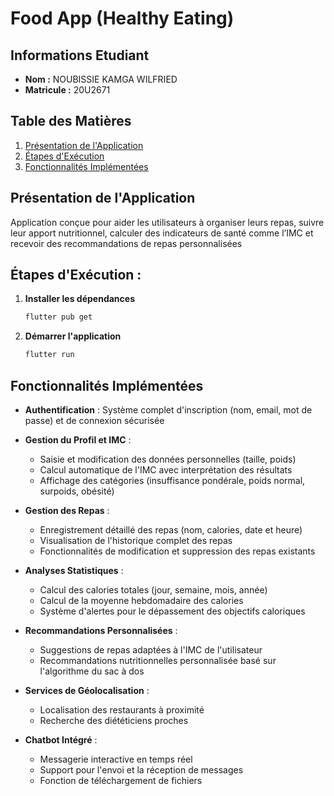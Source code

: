 
# Food App (Healthy Eating)

## Informations Etudiant
- **Nom :** NOUBISSIE KAMGA WILFRIED
- **Matricule :** 20U2671

## Table des Matières
1. [Présentation de l'Application](#présentation-de-lapplication)
2. [Étapes d'Exécution](#étapes-dexécution)
3. [Fonctionnalités Implémentées](#fonctionnalités-implémentées)


## Présentation de l'Application
Application conçue pour aider les utilisateurs à organiser leurs repas, suivre leur apport
nutritionnel, calculer des indicateurs de santé comme l’IMC et recevoir des recommandations de repas personnalisées

## Étapes d'Exécution :

1. **Installer les dépendances**
   ```bash
   flutter pub get
   ```

2. **Démarrer l'application**
   ```bash
   flutter run
   ```


## Fonctionnalités Implémentées

- **Authentification** : Système complet d'inscription (nom, email, mot de passe) et de connexion sécurisée

- **Gestion du Profil et IMC** : 
  - Saisie et modification des données personnelles (taille, poids)
  - Calcul automatique de l'IMC avec interprétation des résultats
  - Affichage des catégories (insuffisance pondérale, poids normal, surpoids, obésité)

- **Gestion des Repas** :
  - Enregistrement détaillé des repas (nom, calories, date et heure)
  - Visualisation de l'historique complet des repas
  - Fonctionnalités de modification et suppression des repas existants

- **Analyses Statistiques** :
  - Calcul des calories totales (jour, semaine, mois, année)
  - Calcul de la moyenne hebdomadaire des calories
  - Système d'alertes pour le dépassement des objectifs caloriques

- **Recommandations Personnalisées** :
  - Suggestions de repas adaptées à l'IMC de l'utilisateur
  - Recommandations nutritionnelles personnalisée basé sur l'algorithme du sac à dos

- **Services de Géolocalisation** :
  - Localisation des restaurants à proximité
  - Recherche des diététiciens proches

- **Chatbot Intégré** :
  - Messagerie interactive en temps réel
  - Support pour l'envoi et la réception de messages
  - Fonction de téléchargement de fichiers
